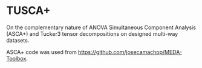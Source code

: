 # TUSCA+
On the complementary nature of ANOVA Simultaneous Component Analysis (ASCA+) and Tucker3 tensor decompositions on designed multi-way datasets.

ASCA+ code was used from https://github.com/josecamachop/MEDA-Toolbox. 
